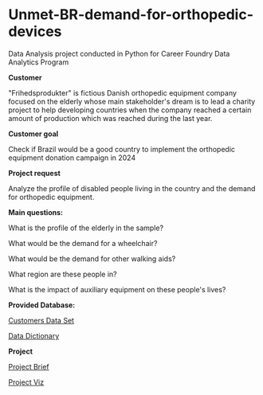 # Unmet-BR-demand-for-orthopedic-devices
Data Analysis project conducted in Python for Career Foundry Data Analytics Program

**Customer**

"Frihedsprodukter" is fictious Danish orthopedic equipment company focused on the elderly whose main stakeholder's dream is to lead a charity project to help developing countries when the company reached a certain amount of production which was reached during the last year.

**Customer goal**

Check if Brazil would be a good country to implement the orthopedic equipment donation campaign in 2024

**Project request**

Analyze the profile of disabled people living in the country and the demand for orthopedic equipment.

**Main questions:**

What is the profile of the elderly in the sample?

What would be the demand for a wheelchair?

What would be the demand for other walking aids?

What region are these people in?

What is the impact of auxiliary equipment on these people's lives?

**Provided Database:**

[Customers Data Set](https://elsi.cpqrr.fiocruz.br/en/home-english/databases/)

[Data Dictionary](https://elsi.cpqrr.fiocruz.br/en/home-english/questionnaires/)

**Project**

[Project Brief](https://github.com/mariaguarita/Unmet-BR-demand-for-orthopedic-devices/blob/main/PROJECT%20BRIEF.docx)

[Project Viz](https://public.tableau.com/app/profile/maria.lucia1603/viz/FinalTaskCF/Story?publish=yes)

